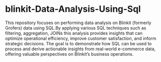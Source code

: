 # blinkit-Data-Analysis-Using-Sql
This repository focuses on performing data analysis on Blinkit (formerly Grofers) data using SQL.By applying various SQL techniques such as filtering, aggregation, JOINs this analysis provides insights that can optimize operational efficiency, improve customer satisfaction, and inform strategic decisions. The goal is to demonstrate how SQL can be used to process and derive actionable insights from real-world e-commerce data, offering valuable perspectives on Blinkit’s business operations.

